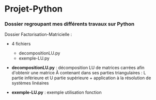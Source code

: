 # Projet-Python

### Dossier regroupant mes différents travaux sur Python

Dossier Factorisation-Matricielle :
  - 4 fichiers
    - decompositionLU.py
    - exemple-LU.py
 
 - <b>decompositionLU.py</b> : décomposition LU de matrices carrées afin d'obtenir une matrice Ã contenant dans ses parties triangulaires : L partie inférieure et U partie supérieure + application à la résolution de systèmes linéaires
 - <b>exemple-LU.py</b> : exemple utilisation fonction  
